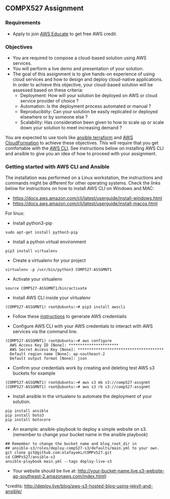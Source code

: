 ## COMPX527 Assignment

### Requirements
* Apply to join [AWS Educate](https://aws.amazon.com/education/awseducate/) to get free AWS credit.


### Objectives
* You are required to compose a cloud-based solution using AWS services.
* You will perform a live demo and presentation of your solution.
* The goal of this assignment is to give hands-on experience of using cloud services and how to design and deploy cloud-native applications. In order to achieve this objective, your cloud-based solution will be assessed based on these criteria:
  * Deployment: How will your solution be deployed on AWS or cloud service provider of choice ?
  * Automation: Is the deployment process automated or manual ?
  * Reproduciblity: Can your solution be easily replicated or deployed elsewhere or by someone else ?
  * Scalability: Has consideration been given to how to scale up or scale down your solution to meet increasing demand ?
  
You are expected to use tools like [ansible](https://www.ansible.com/resources/get-started),[terraform](https://www.terraform.io/) and [AWS CloudFormation](https://aws.amazon.com/cloudformation/) to achieve these objectives. This will require that you get comfortable with the [AWS CLI](https://aws.amazon.com/cli/). See instructions below on installing AWS CLI and ansible to give you an idea of how to proceed with your assignment.

### Getting started with AWS CLI and Ansible
The installation was performed on a Linux workstation, the instructions and commands might be different for other operating systems. Check the links below for instructions on how to install AWS CLI on Windows and MAC:
* https://docs.aws.amazon.com/cli/latest/userguide/install-windows.html
* https://docs.aws.amazon.com/cli/latest/userguide/install-macos.html

For linux:
* Install python3-pip 
```
sudo apt-get install python3-pip
```
* Install a python virtual environment
```
pip3 install virtualenv
```
* Create a virtualenv for your project
```
virtualenv -p /usr/bin/python3 COMP527-ASSGMNT1
```
* Activate your virtualenv
```
source COMP527-ASSGMNT1/bin/activate
```
* Install AWS CLI inside your virtualenv
```
(COMP527-ASSGMNT1) root@ubuntu:~# pip3 install awscli
```
* Follow these [instructions](https://docs.aws.amazon.com/IAM/latest/UserGuide/getting-started_create-admin-group.html) to generate AWS credentiails

* Configure AWS CLI with your AWS credentials to interact with AWS services via the command line.
```
(COMP527-ASSGMNT1) root@ubuntu:~# aws configure 
  AWS Access Key ID [None]: **********************
  AWS Secret Access Key [None]: ************************************** 
  Default region name [None]: ap-southeast-2 
  Default output format [None]: json
```
* Confirm your credentials work by creating and deleting test AWS s3 buckets for example
```
(COMP527-ASSGMNT1) root@ubuntu:~# aws s3 mb s3://comp527-assgnmt
(COMP527-ASSGMNT1) root@ubuntu:~# aws s3 rb s3://comp527-assgnmt
```
* Install ansible in the virtualenv to automate the deployment of your solution.
```
pip install ansible
pip install boto3
pip install botocore
```
* An example: ansible-playbook to deploy a simple website on s3. (remember to change your bucket name in the ansible playbook)
```
## Remember to change the bucket name and blog_root_dir in
## ansible-s3/roles/deploy-comp527-s3/defaults/main.yml to your own.
git clone git@github.com:olafayomi/COMPx527.git
cd COMPx527/ansible-s3
ansible-playbook main.yml --tags deploy-live-s3 
```
* Your website should be live at: http://your-bucket-name.live.s3-website-ap-southeast-2.amazonaws.com/index.html)

*credits:
 http://deploy.live/blog/aws-s3-hosted-blog-using-jekyll-and-ansible/

